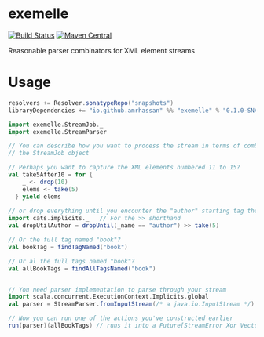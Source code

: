# exemelle #
[![Build Status](https://travis-ci.org/amrhassan/scala-exemelle.svg?branch=master)](https://travis-ci.org/amrhassan/scala-exemelle)
[![Maven Central](https://maven-badges.herokuapp.com/maven-central/io.github.amrhassan/exemelle_2.11/badge.svg)](https://maven-badges.herokuapp.com/maven-central/io.github.amrhassan/exemelle_2.11)


Reasonable parser combinators for XML element streams

# Usage #
```sbt
resolvers += Resolver.sonatypeRepo("snapshots")
libraryDependencies += "io.github.amrhassan" %% "exemelle" % "0.1.0-SNAPSHOT"
```

```scala
import exemelle.StreamJob._
import exemelle.StreamParser

// You can describe how you want to process the stream in terms of combinators found in
// the StreamJob object

// Perhaps you want to capture the XML elements numbered 11 to 15?
val take5After10 = for {
    _ <- drop(10)
    elems <- take(5)
  } yield elems
  
// or drop everything until you encounter the "author" starting tag then take 5 elem?
import cats.implicits._   // For the >> shorthand
val dropUtilAuthor = dropUntil(_name == "author") >> take(5)

// Or the full tag named "book"?
val bookTag = findTagNamed("book")

// Or al the full tags named "book"?
val allBookTags = findAllTagsNamed("book")


// You need parser implementation to parse through your stream
import scala.concurrent.ExecutionContext.Implicits.global
val parser = StreamParser.fromInputStream(/* a java.io.InputStream */)

// Now you can run one of the actions you've constructed earlier
run(parser)(allBookTags) // runs it into a Future[StreamError Xor Vector[Tag]]
```
